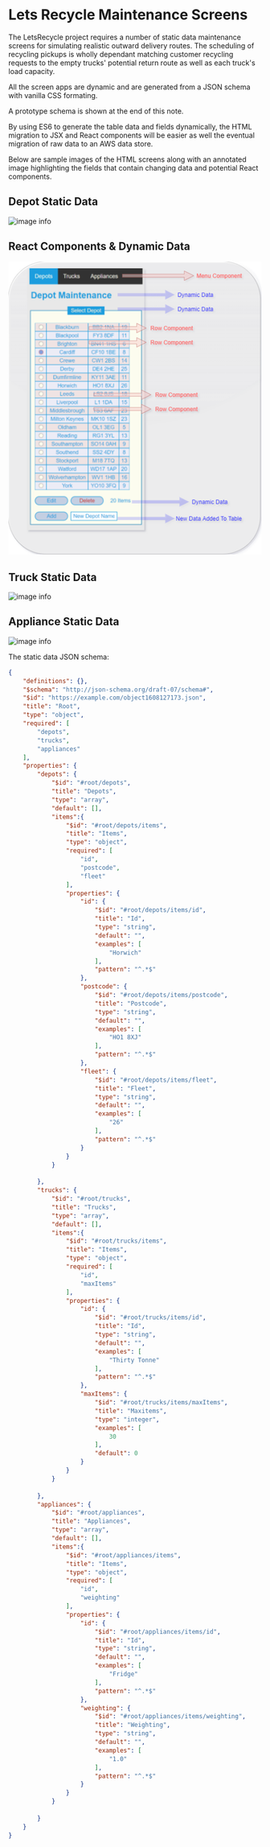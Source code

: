# Lets Recycle Maintenance Screens

The LetsRecycle project requires a number of static data maintenance screens for simulating realistic outward delivery routes. The scheduling of recycling pickups is wholly dependant matching customer recycling requests to the empty trucks' potential return route as well as each truck's load capacity.

All the screen apps are dynamic and are generated from a JSON schema with vanilla CSS formating.

A prototype schema is shown at the end of this note.

By using ES6 to generate the table data and fields dynamically, the HTML migration to JSX and React components will be easier as well the eventual migration of raw data to an AWS data store.

Below are sample images of the HTML screens along with an annotated image highlighting the fields that contain changing data and potential React components.


## Depot Static Data
![image info](./images/depotScreen.png)

## React Components & Dynamic Data
![image info](./images/componentsMarked.png)
## Truck Static Data
![image info](./images/truckScreen.png)


## Appliance Static Data
![image info](./images/applianceScreen.png)


The static data JSON schema:

```json
{
	"definitions": {},
	"$schema": "http://json-schema.org/draft-07/schema#", 
	"$id": "https://example.com/object1608127173.json", 
	"title": "Root", 
	"type": "object",
	"required": [
		"depots",
		"trucks",
		"appliances"
	],
	"properties": {
		"depots": {
			"$id": "#root/depots", 
			"title": "Depots", 
			"type": "array",
			"default": [],
			"items":{
				"$id": "#root/depots/items", 
				"title": "Items", 
				"type": "object",
				"required": [
					"id",
					"postcode",
					"fleet"
				],
				"properties": {
					"id": {
						"$id": "#root/depots/items/id", 
						"title": "Id", 
						"type": "string",
						"default": "",
						"examples": [
							"Horwich"
						],
						"pattern": "^.*$"
					},
					"postcode": {
						"$id": "#root/depots/items/postcode", 
						"title": "Postcode", 
						"type": "string",
						"default": "",
						"examples": [
							"HO1 8XJ"
						],
						"pattern": "^.*$"
					},
					"fleet": {
						"$id": "#root/depots/items/fleet", 
						"title": "Fleet", 
						"type": "string",
						"default": "",
						"examples": [
							"26"
						],
						"pattern": "^.*$"
					}
				}
			}

		},
		"trucks": {
			"$id": "#root/trucks", 
			"title": "Trucks", 
			"type": "array",
			"default": [],
			"items":{
				"$id": "#root/trucks/items", 
				"title": "Items", 
				"type": "object",
				"required": [
					"id",
					"maxItems"
				],
				"properties": {
					"id": {
						"$id": "#root/trucks/items/id", 
						"title": "Id", 
						"type": "string",
						"default": "",
						"examples": [
							"Thirty Tonne"
						],
						"pattern": "^.*$"
					},
					"maxItems": {
						"$id": "#root/trucks/items/maxItems", 
						"title": "Maxitems", 
						"type": "integer",
						"examples": [
							30
						],
						"default": 0
					}
				}
			}

		},
		"appliances": {
			"$id": "#root/appliances", 
			"title": "Appliances", 
			"type": "array",
			"default": [],
			"items":{
				"$id": "#root/appliances/items", 
				"title": "Items", 
				"type": "object",
				"required": [
					"id",
					"weighting"
				],
				"properties": {
					"id": {
						"$id": "#root/appliances/items/id", 
						"title": "Id", 
						"type": "string",
						"default": "",
						"examples": [
							"Fridge"
						],
						"pattern": "^.*$"
					},
					"weighting": {
						"$id": "#root/appliances/items/weighting", 
						"title": "Weighting", 
						"type": "string",
						"default": "",
						"examples": [
							"1.0"
						],
						"pattern": "^.*$"
					}
				}
			}

		}
	}
}
```